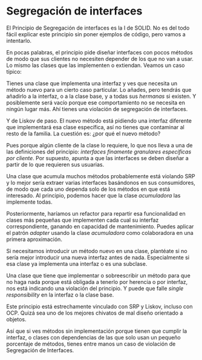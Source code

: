 # Segregación de interfaces

El Principio de Segregación de interfaces es la I de SOLID. No es del todo fácil explicar este principio sin poner ejemplos de código, pero vamos a intentarlo.

En pocas palabras, el principio pide diseñar interfaces con pocos métodos de modo que sus clientes no necesiten depender de los que no van a usar. Lo mismo las clases que las implementen o extiendan. Veamos un caso típico:

Tienes una clase que implementa una interfaz y ves que necesita un método nuevo para un cierto caso particular. Lo añades, pero tendrás que añadirlo a la interfaz, o a la clase base, y a todas sus _hermanas_ si existen. Y posiblemente será vacío porque ese comportamiento no se necesita en ningún lugar más. Ahí tienes una violación de segregación de interfaces.

Y de Liskov de paso. El nuevo método está pidiendo una interfaz diferente que implementará esa clase específica, así no tienes que contaminar al resto de la familia. La cuestión es: ¿por qué el nuevo método?

Pues porque algún cliente de la clase lo requiere, lo que nos lleva a una de las definiciones del principio: _interfaces finamente granulares específicas por cliente_. Por supuesto, apunta a que las interfaces se deben diseñar a partir de lo que requieren sus usuarias. 

Una clase que acumula muchos métodos probablemente está violando SRP y lo mejor sería extraer varias interfaces basándonos en sus consumidores, de modo que cada uno dependa solo de los métodos en que está interesado. Al principio, podemos hacer que la clase _acumuladora_ las implemente todas.

Posteriormente, haríamos un refactor para repartir esa funcionalidad en clases más pequeñas que implementen cada cual su interfaz correspondiente, ganando en capacidad de mantenimiento. Puedes aplicar el patrón _adapter_ usando la clase _acumuladora_ como colaboradora en una primera aproximación.

Si necesitamos introducir un método nuevo en una clase, plantéate si no sería mejor introducir una nueva interfaz antes de nada. Especialmente si esa clase ya implementa una interfaz o es una subclase.

Una clase que tiene que implementar o sobreescribir un método para que no haga nada porque está obligada a tenerlo por herencia o por interfaz, nos está indicando una violación del principio. Y puede que falle _single responsibility_ en la interfaz o la clase base.

Este principio está estrechamente vinculado con SRP y Liskov, incluso con OCP. Quizá sea uno de los mejores chivatos de mal diseño orientado a objetos.

Así que si ves métodos sin implementación porque tienen que cumplir la interfaz, o clases con dependencias de las que solo usan un pequeño porcentaje de métodos, tienes entre manos un caso de violación de Segregación de Interfaces.